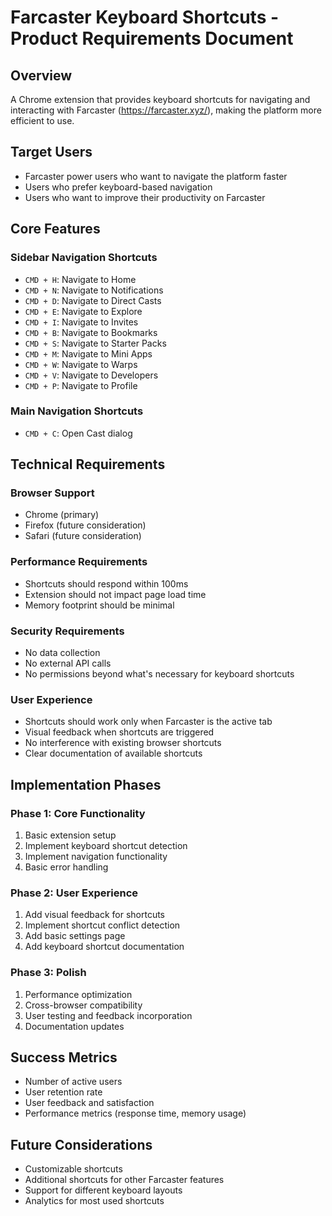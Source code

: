 # Farcaster Keyboard Shortcuts - Product Requirements Document

## Overview
A Chrome extension that provides keyboard shortcuts for navigating and interacting with Farcaster (https://farcaster.xyz/), making the platform more efficient to use.

## Target Users
- Farcaster power users who want to navigate the platform faster
- Users who prefer keyboard-based navigation
- Users who want to improve their productivity on Farcaster

## Core Features

### Sidebar Navigation Shortcuts
- `CMD + H`: Navigate to Home
- `CMD + N`: Navigate to Notifications
- `CMD + D`: Navigate to Direct Casts
- `CMD + E`: Navigate to Explore
- `CMD + I`: Navigate to Invites
- `CMD + B`: Navigate to Bookmarks
- `CMD + S`: Navigate to Starter Packs
- `CMD + M`: Navigate to Mini Apps
- `CMD + W`: Navigate to Warps
- `CMD + V`: Navigate to Developers
- `CMD + P`: Navigate to Profile

### Main Navigation Shortcuts
- `CMD + C`: Open Cast dialog

## Technical Requirements

### Browser Support
- Chrome (primary)
- Firefox (future consideration)
- Safari (future consideration)

### Performance Requirements
- Shortcuts should respond within 100ms
- Extension should not impact page load time
- Memory footprint should be minimal

### Security Requirements
- No data collection
- No external API calls
- No permissions beyond what's necessary for keyboard shortcuts

### User Experience
- Shortcuts should work only when Farcaster is the active tab
- Visual feedback when shortcuts are triggered
- No interference with existing browser shortcuts
- Clear documentation of available shortcuts

## Implementation Phases

### Phase 1: Core Functionality
1. Basic extension setup
2. Implement keyboard shortcut detection
3. Implement navigation functionality
4. Basic error handling

### Phase 2: User Experience
1. Add visual feedback for shortcuts
2. Implement shortcut conflict detection
3. Add basic settings page
4. Add keyboard shortcut documentation

### Phase 3: Polish
1. Performance optimization
2. Cross-browser compatibility
3. User testing and feedback incorporation
4. Documentation updates

## Success Metrics
- Number of active users
- User retention rate
- User feedback and satisfaction
- Performance metrics (response time, memory usage)

## Future Considerations
- Customizable shortcuts
- Additional shortcuts for other Farcaster features
- Support for different keyboard layouts
- Analytics for most used shortcuts 